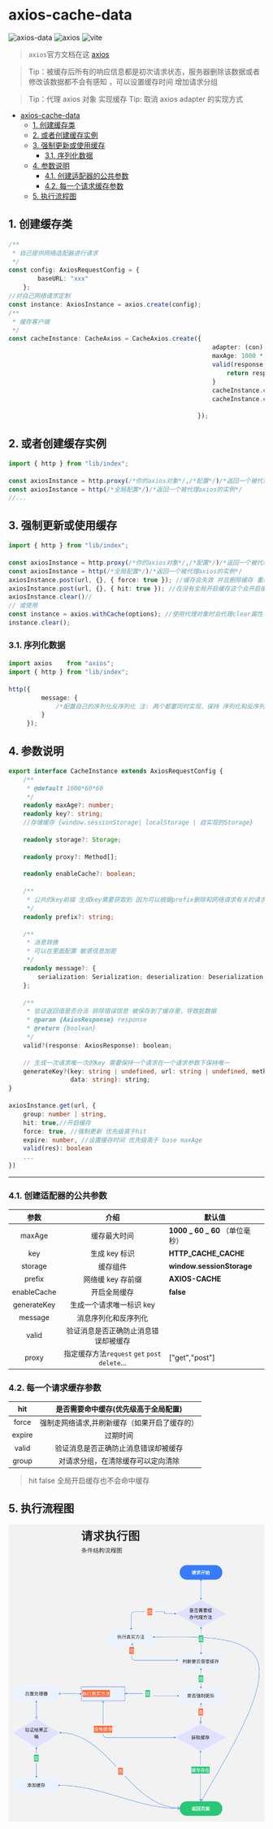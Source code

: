 <!-- @format -->

# axios-cache-data

![axios-data](https://badgen.net/badge/axios-cache-data/1.20.8/blue?icon=github)
![axios](https://badgen.net/badge/axios/^1.2.2/green?icon=github) ![vite](https://badgen.net/badge/vite/^4.0.3/blue?icon=github)

> `axios`官方文档在这 [axios](https://axios-http.com/)

> Tip：被缓存后所有的响应信息都是初次请求状态，服务器删除该数据或者修改该数据都不会有感知 ，可以设置缓存时间
> 增加请求分组

> Tip：代理 axios 对象 实现缓存
> Tip: 取消 axios adapter 的实现方式

<!-- TOC -->

- [axios-cache-data](#axios-cache-data)
    - [1. 创建缓存类](#1-创建缓存类)
    - [2. 或者创建缓存实例](#2-或者创建缓存实例)
    - [3. 强制更新或使用缓存](#3-强制更新或使用缓存)
        - [3.1. 序列化数据](#31-序列化数据)
    - [4. 参数说明](#4-参数说明)
        - [4.1. 创建适配器的公共参数](#41-创建适配器的公共参数)
        - [4.2. 每一个请求缓存参数](#42-每一个请求缓存参数)
    - [5. 执行流程图](#5-执行流程图)

<!-- /TOC -->

## 1. 创建缓存类

```typescript
/**
 * 自己提供网络适配器进行请求
 */
const config: AxiosRequestConfig = {
		baseURL: "xxx"
	};
//对自己网络请求定制
const instance: AxiosInstance = axios.create(config);
/**
 * 缓存客户端
 */
const cacheInstance: CacheAxios = CacheAxios.create({
	                                                    adapter: (con) => instance.request(con),
	                                                    maxAge: 1000 * 60 * 30,
	                                                    valid(response: AxiosResponse): boolean {
		                                                    return response.status === 200 && response.data.code === 200;
	                                                    }
	                                                    cacheInstance.clear();//清除所有的缓存
	                                                    cacheInstance.clear(config)//某个指定的缓存 注意和你请求的配置要一样
                                                    
                                                    });
```

## 2. 或者创建缓存实例

```typescript
import { http } from "lib/index";

const axiosInstance = http.proxy(/*你的axios对象*/,/*配置*/)/*返回一个被代理axios的实例*/
const axiosInstance = http(/*全局配置*/)/*返回一个被代理axios的实例*/
//...
```

## 3. 强制更新或使用缓存

```typescript
import { http } from "lib/index";

const axiosInstance = http.proxy(/*你的axios对象*/,/*配置*/)/*返回一个被代理axios的实例*/
const axiosInstance = http(/*全局配置*/)/*返回一个被代理axios的实例*/
axiosInstance.post(url, {}, { force: true }); //缓存会失效 并且删除缓存 重新走网络请求
axiosInstance.post(url, {}, { hit: true }); //在没有全局开启缓存这个会开启缓存
axiosInstance.clear()//
// 或使用
const instance = axios.withCache(options); //使用代理对象时会代理clear属性
instance.clear();
```

### 3.1. 序列化数据

```typescript
import axios    from "axios";
import { http } from "lib/index";

http({
	     message: {
		     /*配置自己的序列化反序列化 注: 两个都要同时实现，保持 序列化和反序列化的一致性*/
	     }
     });
```

## 4. 参数说明

```typescript
export interface CacheInstance extends AxiosRequestConfig {
	/**
	 * @default 1000*60*60
	 */
	readonly maxAge?: number;
	readonly key?: string;
	//存储缓存 {window.sessionStorage| localStorage | 自实现的Storage}
	
	readonly storage?: Storage;
	
	readonly proxy?: Method[];
	
	readonly enableCache?: boolean;
	
	/**
	 * 公共的key前缀 生成key需要获取到 因为可以根据prefix删除和网络请求有关的请求
	 */
	readonly prefix?: string;
	
	/**
	 * 消息转换
	 * 可以在里面配置 敏感信息加密
	 */
	readonly message?: {
		serialization: Serialization; deserialization: Deserialization;
	};
	
	/**
	 * 验证返回值是否合法 排除错误信息 被保存到了缓存里，导致脏数据
	 * @param {AxiosResponse} response
	 * @return {boolean}
	 */
	valid?(response: AxiosResponse): boolean;
	
	// 生成一次请求唯一次的key 需要保持一个请求在一个请求参数下保持唯一
	generateKey?(key: string | undefined, url: string | undefined, method: any, header: any, params: string,
	             data: string): string;
}

axiosInstance.get(url, {
	group: number | string,
	hit: true,//开启缓存
	force: true, //强制更新 优先级高于hit
	expire: number, //设置缓存时间 优先级高于 base maxAge
	valid(res): boolean
	...
})
```

---

### 4.1. 创建适配器的公共参数

|     参数      |                    介绍                    | 默认值                       |
|:-----------:|:----------------------------------------:|---------------------------|
|   maxAge    |                  缓存最大时间                  | **1000 _ 60 _ 60** （单位毫秒） |
|     key     |                生成 key 标识                 | **HTTP_CACHE_CACHE**      |
|   storage   |                   缓存组件                   | **window.sessionStorage** |
|   prefix    |               网络缓 key 存前缀                | **AXIOS-CACHE**           |
| enableCache |                  开启全局缓存                  | **false**                 |
| generateKey |              生成一个请求唯一标识 key              |                           |
|   message   |                消息序列化和反序列化                |                           |
|    valid    |            验证消息是否正确防止消息错误却被缓存            |                           |
|    proxy    | 指定缓存方法`request` `get` `post` `delete`... | ["get","post"]            |

### 4.2. 每一个请求缓存参数

|  hit   |   是否需要命中缓存(优先级高于全局配置)   |
|:------:|:-----------------------:|
| force  | 强制走网络请求,并刷新缓存（如果开启了缓存的） |
| expire |          过期时间           |
| valid  |   验证消息是否正确防止消息错误却被缓存    |
| group  |    对请求分组，在清除缓存可以定向清除    |

> hit false 全局开启缓存也不会命中缓存

## 5. 执行流程图

![](流程图.png)
